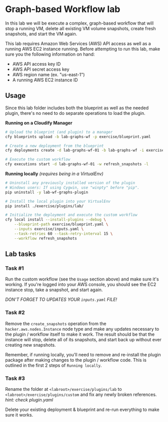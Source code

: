 # Graph-based Workflow lab

In this lab we will be execute a complex, graph-based workflow that will stop a running VM,
delete all existing VM volume snapshots, create fresh snapshots, and start the VM again.

This lab requires Amazon Web Services (AWS) API access as well as a running AWS EC2 instance
running. Before attempting to run this lab, make sure you the following information on hand:

* AWS API access key ID
* AWS API secret access key
* AWS region name (ex. "us-east-1")
* A running AWS EC2 instance ID


## Usage

Since this lab folder includes both the blueprint as well as the needed plugin, there's no need to do separate operations to load the plugin.

**Running on a Cloudify Manager**

```bash
# Upload the blueprint (and plugin) to a manager
cfy blueprints upload -b lab-graphs-wf -p exercise/blueprint.yaml

# Create a new deployment from the blueprint
cfy deployments create -d lab-graphs-wf-01 -b lab-graphs-wf -i exercise/inputs.yaml

# Execute the custom workflow
cfy executions start -d lab-graphs-wf-01 -w refresh_snapshots -l
```

**Running locally** _(requires being in a VirtualEnv)_

```bash
# Uninstall any previously installed version of the plugin
# Windows users: If using Cygwin, use "winpty" before "pip".
pip uninstall -y lab-wf-graphs-plugin

# Install the local plugin into your VirtualEnv
pip install ./exercise/plugins/lab/

# Initialize the deployment and execute the custom workflow
cfy local install --install-plugins --debug \
	--blueprint-path exercise/blueprint.yaml \
    --inputs exercise/inputs.yaml \
    --task-retries 60 --task-retry-interval 15 \
    --workflow refresh_snapshots
```


## Lab tasks


### Task \#1

Run the custom workflow (see the `Usage` section above) and make sure it's working. If you're
logged into your AWS console, you should see the EC2 instance stop, take a snapshot, and start again.

*DON'T FORGET TO UPDATES YOUR `inputs.yaml` FILE!*

### Task \#2

Remove the `create_snapshots` operation from the `hacker.aws.nodes.Instance` node type and
make any updates necessary to the plugin / workflow itself to make it work.
The result should be that the instance will stop, delete all of its snapshots, and
start back up without ever creating new snapshots.

Remember, if running locally, you'll need to remove and re-install the plugin package after making
changes to the plugin / workflow code. This is outlined in the first 2 steps of `Running locally`.

### Task \#3

Rename the folder at `<labroot>/exercise/plugins/lab` to `<labroot>/exercise/plugins/custom` and fix any newly broken references. *hint: check plugin.yaml*

Delete your existing deployment & blueprint and re-run everything to make sure it works.
